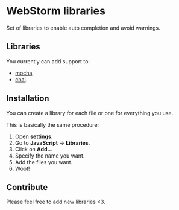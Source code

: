 # WebStorm libraries

Set of libraries to enable auto completion and avoid warnings.

## Libraries

You currently can add support to:

 - [mocha](http://mochajs.org/).
 - [chai](http://chaijs.com/).

## Installation

You can create a library for each file or one for everything you use.

This is basically the same procedure:

 1. Open **settings**.
 2. Go to **JavaScript** → **Libraries**.
 3. Click on **Add..**.
 4. Specify the name you want.
 5. Add the files you want.
 6. Woot!

## Contribute

Please feel free to add new libraries <3.
